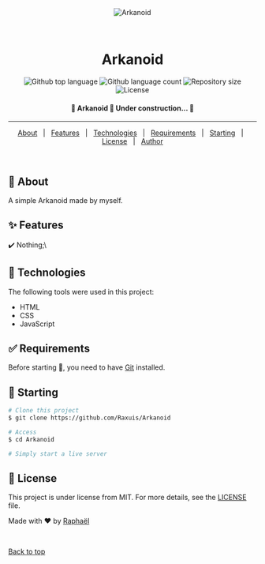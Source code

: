 <div align="center" id="top"> 
  <img src="https://nextgaming.co/wp-content/uploads/2018/07/Arkanoid_Banner.jpg" alt="Arkanoid" />

  &#xa0;

  <!-- <a href="https://Arkanoid.netlify.app">Demo</a> -->
</div>

<h1 align="center">Arkanoid</h1>

<p align="center">
  <img alt="Github top language" src="https://img.shields.io/github/languages/top/Raxuis/Arkanoid?color=56BEB8">

  <img alt="Github language count" src="https://img.shields.io/github/languages/count/Raxuis/Arkanoid?color=56BEB8">

  <img alt="Repository size" src="https://img.shields.io/github/repo-size/Raxuis/Arkanoid?color=56BEB8">

  <img alt="License" src="https://img.shields.io/github/license/Raxuis/Arkanoid?color=56BEB8">

  <!-- <img alt="Github issues" src="https://img.shields.io/github/issues/Raxuis/Arkanoid?color=56BEB8" /> -->

  <!-- <img alt="Github forks" src="https://img.shields.io/github/forks/Raxuis/Arkanoid?color=56BEB8" /> -->

  <!-- <img alt="Github stars" src="https://img.shields.io/github/stars/Raxuis/Arkanoid?color=56BEB8" /> -->
</p>
<h4 align="center"> 
	🚧  Arkanoid 🚀 Under construction...  🚧
</h4> 

<hr>

<p align="center">
  <a href="#dart-about">About</a> &#xa0; | &#xa0; 
  <a href="#sparkles-features">Features</a> &#xa0; | &#xa0;
  <a href="#rocket-technologies">Technologies</a> &#xa0; | &#xa0;
  <a href="#white_check_mark-requirements">Requirements</a> &#xa0; | &#xa0;
  <a href="#checkered_flag-starting">Starting</a> &#xa0; | &#xa0;
  <a href="#memo-license">License</a> &#xa0; | &#xa0;
  <a href="https://github.com/Raxuis" target="_blank">Author</a>
</p>

<br>

## :dart: About ##

A simple Arkanoid made by myself.

## :sparkles: Features ##

:heavy_check_mark: Nothing;\

## :rocket: Technologies ##

The following tools were used in this project:

- HTML
- CSS
- JavaScript

## :white_check_mark: Requirements ##

Before starting :checkered_flag:, you need to have [Git](https://git-scm.com) installed.

## :checkered_flag: Starting ##

```bash
# Clone this project
$ git clone https://github.com/Raxuis/Arkanoid

# Access
$ cd Arkanoid

# Simply start a live server
```

## :memo: License ##

This project is under license from MIT. For more details, see the [LICENSE](LICENSE.md) file.


Made with :heart: by <a href="https://github.com/Raxuis" target="_blank">Raphaël</a>

&#xa0;

<a href="#top">Back to top</a>
